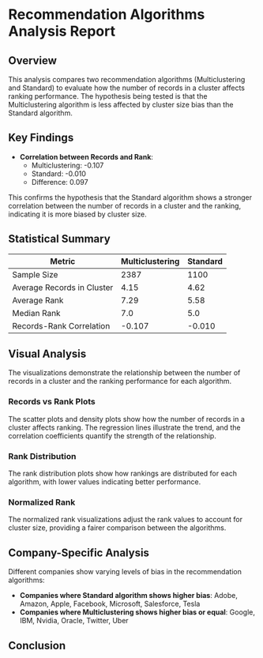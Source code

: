 # Recommendation Algorithms Analysis Report

## Overview

This analysis compares two recommendation algorithms (Multiclustering and Standard) to evaluate how the number of records in a cluster affects ranking performance. The hypothesis being tested is that the Multiclustering algorithm is less affected by cluster size bias than the Standard algorithm.

## Key Findings

- **Correlation between Records and Rank**:
  - Multiclustering: -0.107
  - Standard: -0.010
  - Difference: 0.097

This confirms the hypothesis that the Standard algorithm shows a stronger correlation between the number of records in a cluster and the ranking, indicating it is more biased by cluster size.

## Statistical Summary

| Metric | Multiclustering | Standard |
|--------|----------------|----------|
| Sample Size | 2387 | 1100 |
| Average Records in Cluster | 4.15 | 4.62 |
| Average Rank | 7.29 | 5.58 |
| Median Rank | 7.0 | 5.0 |
| Records-Rank Correlation | -0.107 | -0.010 |

## Visual Analysis

The visualizations demonstrate the relationship between the number of records in a cluster and the ranking performance for each algorithm.

### Records vs Rank Plots

The scatter plots and density plots show how the number of records in a cluster affects ranking. The regression lines illustrate the trend, and the correlation coefficients quantify the strength of the relationship.

### Rank Distribution

The rank distribution plots show how rankings are distributed for each algorithm, with lower values indicating better performance.

### Normalized Rank

The normalized rank visualizations adjust the rank values to account for cluster size, providing a fairer comparison between the algorithms.

## Company-Specific Analysis

Different companies show varying levels of bias in the recommendation algorithms:

- **Companies where Standard algorithm shows higher bias**: Adobe, Amazon, Apple, Facebook, Microsoft, Salesforce, Tesla
- **Companies where Multiclustering shows higher bias or equal**: Google, IBM, Nvidia, Oracle, Twitter, Uber

## Conclusion

